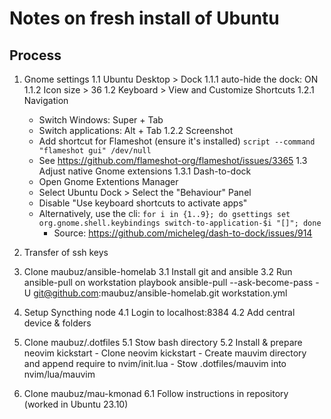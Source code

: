 # Notes on fresh install of Ubuntu

## Process

1. Gnome settings
 1.1 Ubuntu Desktop > Dock
  1.1.1 auto-hide the dock: ON
  1.1.2 Icon size > 36
 1.2 Keyboard > View and Customize Shortcuts
  1.2.1 Navigation
   - Switch Windows: Super + Tab
   - Switch applications: Alt + Tab
  1.2.2 Screenshot
   - Add shortcut for Flameshot (ensure it's installed)
   `script --command "flameshot gui" /dev/null`
    - See <https://github.com/flameshot-org/flameshot/issues/3365>
 1.3 Adjust native Gnome extensions
  1.3.1 Dash-to-dock
   - Open Gnome Extentions Manager
   - Select Ubuntu Dock > Select the "Behaviour" Panel
   - Disable "Use keyboard shortcuts to activate apps"
   - Alternatively, use the cli: `for i in {1..9}; do gsettings set org.gnome.shell.keybindings switch-to-application-$i "[]"; done`
     - Source: <https://github.com/micheleg/dash-to-dock/issues/914>
   
2. Transfer of ssh keys

3. Clone maubuz/ansible-homelab
    3.1 Install git and ansible
    3.2 Run ansible-pull on workstation playbook
        ansible-pull --ask-become-pass -U <git@github.com>:maubuz/ansible-homelab.git workstation.yml

4. Setup Syncthing node
    4.1 Login to localhost:8384
    4.2 Add central device & folders

5. Clone maubuz/.dotfiles
    5.1 Stow bash directory
    5.2 Install & prepare neovim kickstart
        - Clone neovim kickstart
        - Create mauvim directory and append require to nvim/init.lua
        - Stow .dotfiles/mauvim into nvim/lua/mauvim
6. Clone maubuz/mau-kmonad
    6.1 Follow instructions in repository (worked in Ubuntu 23.10)
